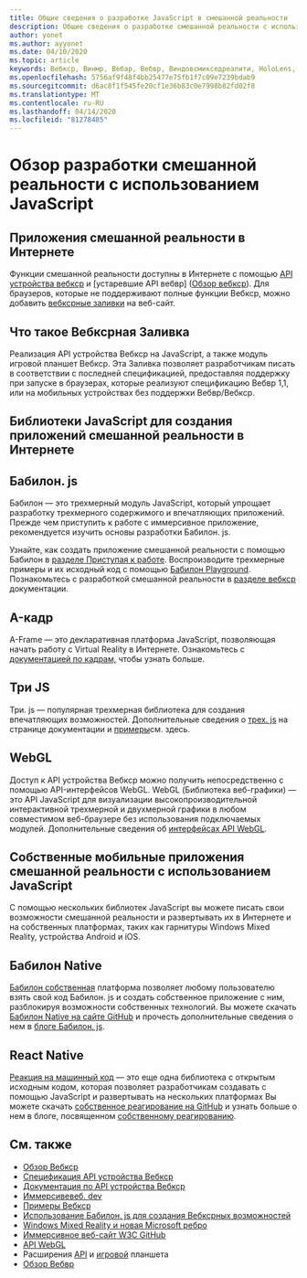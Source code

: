 ```yaml
---
title: Общие сведения о разработке JavaScript в смешанной реальности
description: Общие сведения о разработке смешанной реальности с использованием JavaScript для веб-, мобильных и высококачественных головных телефонов Windows.
author: yonet
ms.author: ayyonet
ms.date: 04/10/2020
ms.topic: article
keywords: Вебкср, Винмр, Вебар, Вебвр, Виндовсмикседреалити, HoloLens, Windows Mixed Reality, веб-VR, Web XR, Web MR, Web AR, 360, 360 Video, 360 видео, 360 Photo, 360 фотографии, 360 Content, иммерсивное веб-узел, иммерсивное веб-сайт, IW, иммерсивевеб
ms.openlocfilehash: 5756af9f48f4bb25477e75fb1f7c09e7239bdab9
ms.sourcegitcommit: d6ac8f1f545fe20cf1e36b83c0e7998b82fd02f8
ms.translationtype: MT
ms.contentlocale: ru-RU
ms.lasthandoff: 04/14/2020
ms.locfileid: "81278485"
---
```

# <a name="mixed-reality-development-with-javascript-overview"></a>Обзор разработки смешанной реальности с использованием JavaScript

## <a name="mixed-reality-applications-on-the-web"></a>Приложения смешанной реальности в Интернете

Функции смешанной реальности доступны в Интернете с помощью [API устройства вебкср](https://developer.mozilla.org/en-US/docs/Web/API/WebXR_Device_API) и [устаревшие API вебвр] ([Обзор вебкср](webxr-overview.md)). Для браузеров, которые не поддерживают полные функции Вебкср, можно добавить [вебксрные заливки](https://github.com/immersive-web/webxr-polyfill) на веб-сайт.

## <a name="what-is-webxr-polyfill"></a>Что такое Вебксрная Заливка

Реализация API устройства Вебкср на JavaScript, а также модуль игровой планшет Вебкср. Эта Заливка позволяет разработчикам писать в соответствии с последней спецификацией, предоставляя поддержку при запуске в браузерах, которые реализуют спецификацию Вебвр 1,1, или на мобильных устройствах без поддержки Вебвр/Вебкср.

## <a name="javascript-libraries-to-build-mixed-reality-applications-on-the-web"></a>Библиотеки JavaScript для создания приложений смешанной реальности в Интернете

## <a name="babylonjs"></a>Бабилон. js

Бабилон — это трехмерный модуль JavaScript, который упрощает разработку трехмерного содержимого и впечатляющих приложений. Прежде чем приступить к работе с иммерсивное приложение, рекомендуется изучить основы разработки Бабилон. js.

Узнайте, как создать приложение смешанной реальности с помощью Бабилон в [разделе Приступая к работе](https://doc.babylonjs.com/). Воспроизводите трехмерные примеры и их исходный код с помощью [Бабилон Playground](https://doc.babylonjs.com/examples/). Познакомьтесь с разработкой смешанной реальности в [разделе вебкср](https://doc.babylonjs.com/how_to/introduction_to_webxr) документации. 

## <a name="a-frame"></a>A-кадр

A-Frame — это декларативная платформа JavaScript, позволяющая начать работу с Virtual Reality в Интернете. Ознакомьтесь с [документацией по кадрам,](https://aframe.io/) чтобы узнать больше.

## <a name="threejs"></a>Три JS

Три. js — популярная трехмерная библиотека для создания впечатляющих возможностей. Дополнительные сведения о [трех. js](https://threejs.org/docs/index.html#manual/en/introduction/Creating-a-scene) на странице документации и [примеры](https://threejs.org/examples/#webgl_animation_cloth)см. здесь.

## <a name="webgl"></a>WebGL

Доступ к API устройства Вебкср можно получить непосредственно с помощью API-интерфейсов WebGL. WebGL (Библиотека веб-графики) — это API JavaScript для визуализации высокопроизводительной интерактивной трехмерной и двухмерной графики в любом совместимом веб-браузере без использования подключаемых модулей. Дополнительные сведения об [интерфейсах API WebGL](https://developer.mozilla.org/en-US/docs/Web/API/WebGL_API).

## <a name="mixed-reality-native-mobile-applications-using-javascript"></a>Собственные мобильные приложения смешанной реальности с использованием JavaScript

С помощью нескольких библиотек JavaScript вы можете писать свои возможности смешанной реальности и развертывать их в Интернете и на собственных платформах, таких как гарнитуры Windows Mixed Reality, устройства Android и iOS.

## <a name="babylon-native"></a>Бабилон Native

[Бабилон собственная](https://www.babylonjs.com/native/) платформа позволяет любому пользователю взять свой код Бабилон. js и создать собственное приложение с ним, разблокируя возможности собственных технологий. Вы можете скачать [Бабилон Native на сайте GitHub](https://github.com/BabylonJS/BabylonNative) и прочесть дополнительные сведения о нем в [блоге Бабилон. js](https://medium.com/@babylonjs/babylon-native-821f1694fffc).

## <a name="react-native"></a>React Native

[Реакция на машинный код](https://reactnative.dev/) — это еще одна библиотека с открытым исходным кодом, которая позволяет разработчикам создавать с помощью JavaScript и развертывать на нескольких платформах Вы можете скачать [собственное реагирование на GitHub](https://github.com/facebook/react-native) и узнать больше о нем в блоге, посвященном [собственному реагированию](https://reactnative.dev/blog/).

## <a name="see-also"></a>См. также

* [Обзор Вебкср](webxr-overview.md)
* [Спецификация API устройства Вебкср](https://immersive-web.github.io/webxr/)
* [Документация по API устройства Вебкср](https://developer.mozilla.org/en-US/docs/Web/API/WebXR_Device_API)
* [Иммерсивевеб. dev](https://immersiveweb.dev/)
* [Примеры Вебкср](https://immersive-web.github.io/webxr-samples/)
* [Использование Бабилон. js для создания Вебксрных возможностей](https://doc.babylonjs.com/how_to/introduction_to_webxr)
* [Windows Mixed Reality и новая Microsoft ребро](https://docs.microsoft.com/windows/mixed-reality/new-microsoft-edge#introducing-the-new-microsoft-edge)
* [Иммерсивное веб-сайт W3C GitHub](https://github.com/immersive-web)
* [API WebGL](https://msdn.microsoft.com/library/bg182648(v=vs.85).aspx)
* Расширения [API](https://msdn.microsoft.com/library/dn743630(v=vs.85).aspx) и [игровой](https://w3c.github.io/gamepad/extensions.html) планшета
* [Обзор Вебвр](webvr-overview.md)
